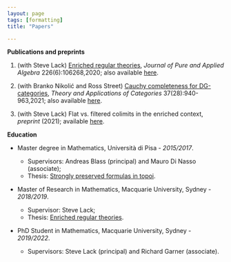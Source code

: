 ```yaml
---
layout: page
tags: [formatting]
title: "Papers"

---
```



**Publications and preprints**

1. (with Steve Lack) [Enriched regular theories](https://doi.org/10.1016/j.jpaa.2019.106268), *Journal of Pure and Applied Algebra* 226(6):106268,2020; also available [here](https://arxiv.org/abs/1907.02301). 

2. (with Branko Nikolić and Ross Street) [Cauchy completeness for DG-categories](http://www.tac.mta.ca/tac/volumes/37/28/37-28abs.html), *Theory and Applications of Categories* 37(28):940-963,2021; also available [here](https://arxiv.org/abs/2012.10157). 

3. (with Steve Lack) Flat vs. filtered colimits in the enriched context, *preprint* (2021); available [here](https://arxiv.org/abs/2107.08612).



**Education**
  
* Master degree in Mathematics, Università di Pisa - *2015/2017*.
    * Supervisors: Andreas Blass (principal) and Mauro Di Nasso (associate);
    * Thesis: [Strongly preserved formulas in topoi](https://etd.adm.unipi.it/t/etd-11222017-094128/).

* Master of Research in Mathematics, Macquarie University, Sydney - *2018/2019*.
    * Supervisor: Steve Lack;
    * Thesis: [Enriched regular theories](http://hdl.handle.net/1959.14/1270426).

* PhD Student in Mathematics, Macquarie University, Sydney - *2019/2022*.
    * Supervisors: Steve Lack (principal) and Richard Garner (associate).
